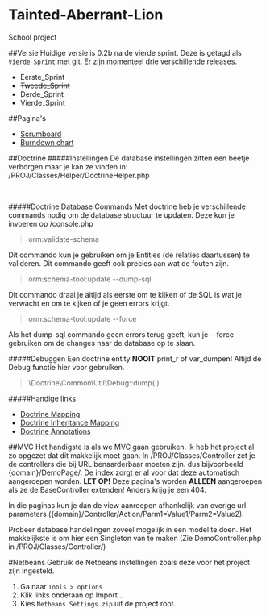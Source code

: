 Tainted-Aberrant-Lion
=====================

School project

##Versie
Huidige versie is 0.2b na de vierde sprint. Deze is getagd als `Vierde Sprint` met git.
Er zijn momenteel drie verschillende releases.

* Eerste_Sprint
* ~~Tweede_Sprint~~
* Derde_Sprint
* Vierde_Sprint


##Pagina's
* [Scrumboard](https://huboard.com/waaghals/Tainted-Aberrant-Lion)
* [Burndown chart](http://radekstepan.com/github-burndown-chart/#!/waaghals/Tainted-Aberrant-Lion)

##Doctrine
#####Instellingen
De database instellingen zitten een beetje verborgen maar je kan ze vinden in: /PROJ/Classes/Helper/DoctrineHelper.php

<br>

#####Doctrine Database Commands
Met doctrine heb je verschillende commands nodig om de database structuur te updaten. Deze kun je invoeren op /console.php

> orm:validate-schema

Dit commando kun je gebruiken om je Entities (de relaties daartussen) te valideren. Dit commando geeft ook precies aan wat de fouten zijn.

> orm:schema-tool:update --dump-sql

Dit commando draai je altijd als eerste om te kijken of de SQL is wat je verwacht en om te kijken of je geen errors krijgt.

> orm:schema-tool:update --force

Als het dump-sql commando geen errors terug geeft, kun je --force gebruiken om de changes naar de database op te slaan.


#####Debuggen
Een doctrine entity **NOOIT** print_r of var_dumpen! Altijd de Debug functie hier voor gebruiken.

>\Doctrine\Common\Util\Debug::dump( )


#####Handige links
* [Doctrine Mapping](http://docs.doctrine-project.org/en/2.0.x/reference/association-mapping.html)
* [Doctrine Inheritance Mapping](http://docs.doctrine-project.org/en/2.0.x/reference/inheritance-mapping.html)
* [Doctrine Annotations](http://docs.doctrine-project.org/en/latest/reference/annotations-reference.html#annref-column)


##MVC
Het handigste is als we MVC gaan gebruiken. Ik heb het project al zo opgezet dat dit makkelijk moet gaan. In /PROJ/Classes/Controller zet je de controllers die bij URL benaarderbaar moeten zijn. dus bijvoorbeeld {domain}/DemoPage/. De index zorgt er al voor dat deze automatisch aangeroepen worden. **LET OP!** Deze pagina's worden **ALLEEN** aangeroepen als ze de BaseController extenden! Anders krijg je een 404.

In die paginas kun je dan de view aanroepen afhankelijk van overige url parameters ({domain}/Controller/Action/Parm1=Value1/Parm2=Value2). 

Probeer database handelingen zoveel mogelijk in een model te doen. Het makkelijkste is om hier een Singleton van te maken (Zie DemoController.php in /PROJ/Classes/Controller/)

#Netbeans
Gebruik de Netbeans instellingen zoals deze voor het project zijn ingesteld.

1. Ga naar `Tools > options`
2. Klik links onderaan op Import...
3. Kies `Netbeans Settings.zip` uit de project root.

